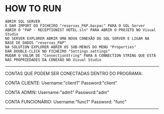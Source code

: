 
# HOW TO RUN
	ABRIR SQL SERVER
	E DAR IMPORT DO FICHEIRO "reservas_PAP.bacpac" PARA O SQL Server
	ABRIR O "PAP - RECEPTIONIST HOTEL.sln" PARA ABRIR O PROJETO NO Visual Studio
	NO SERVER EXPLORER ABRIR UMA NOVA CONEXÃO DO SQL SERVER E LIGAR NA BASE DE DADOS "reservas_PAP"
	NA SOLUTION EXPLORER ABRIR OS SUB-MENUS DO MENU "Properties"
	DAR DOUBLE-CLICK NO FICHEIRO "Settings.settings"
	MUDAR O VALOR DE "ConnectionString" PARA A CONNECTION STRING QUE ESTÁ NAS PROPRIEDADES DA CONEXÃO NO Visual Studio

----------------------------------------------------------------------------------------

CONTAS QUE PODEM SER CONECTADAS DENTRO DO PROGRAMA:


CONTA CLIENTE: Username:"client1" Password:"client"

CONTA ADMIN: Username:"adm1" Password:"adm"

CONTA FUNCIONÁRIO: Username:"func1" Password: "func"

----------------------------------------------------------------------------------------
